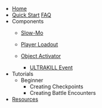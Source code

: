 * [Home](/Home.md)
* [Quick Start](/Quick-Start/Quick-Start.md)
[FAQ](/FAQ.md)
* Components 
    * [Slow-Mo](/Components/Slow-Mo.md)
    * [Player Loadout](/Components/Player%20Loadout.md)

    * [Object Activator](/Components/Object%20Activator.md)
        * [ULTRAKILL Event](/Components/ULTRAKILL%20Event.md)
* Tutorials
    * Beginner
        * Creating Checkpoints
        * Creating Battle Encounters
* [Resources](/Resources/Resources.md)